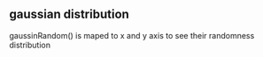 ## gaussian distribution

gaussinRandom() is maped to x and y axis to see their randomness distribution
